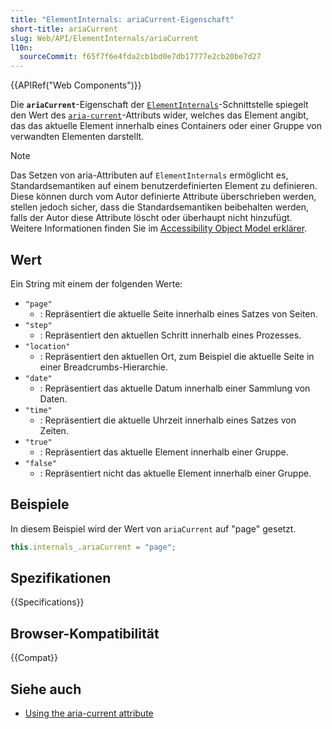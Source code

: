 ```yaml
---
title: "ElementInternals: ariaCurrent-Eigenschaft"
short-title: ariaCurrent
slug: Web/API/ElementInternals/ariaCurrent
l10n:
  sourceCommit: f65f7f6e4fda2cb1bd0e7db17777e2cb20be7d27
---
```


{{APIRef("Web Components")}}

Die **`ariaCurrent`**-Eigenschaft der [`ElementInternals`](/de/docs/Web/API/ElementInternals)-Schnittstelle spiegelt den Wert des [`aria-current`](/de/docs/Web/Accessibility/ARIA/Reference/Attributes/aria-current)-Attributs wider, welches das Element angibt, das das aktuelle Element innerhalb eines Containers oder einer Gruppe von verwandten Elementen darstellt.

> [!NOTE]
> Das Setzen von aria-Attributen auf `ElementInternals` ermöglicht es, Standardsemantiken auf einem benutzerdefinierten Element zu definieren. Diese können durch vom Autor definierte Attribute überschrieben werden, stellen jedoch sicher, dass die Standardsemantiken beibehalten werden, falls der Autor diese Attribute löscht oder überhaupt nicht hinzufügt. Weitere Informationen finden Sie im [Accessibility Object Model erklärer](https://wicg.github.io/aom/explainer.html#default-semantics-for-custom-elements-via-the-elementinternals-object).

## Wert

Ein String mit einem der folgenden Werte:

- `"page"`
  - : Repräsentiert die aktuelle Seite innerhalb eines Satzes von Seiten.
- `"step"`
  - : Repräsentiert den aktuellen Schritt innerhalb eines Prozesses.
- `"location"`
  - : Repräsentiert den aktuellen Ort, zum Beispiel die aktuelle Seite in einer Breadcrumbs-Hierarchie.
- `"date"`
  - : Repräsentiert das aktuelle Datum innerhalb einer Sammlung von Daten.
- `"time"`
  - : Repräsentiert die aktuelle Uhrzeit innerhalb eines Satzes von Zeiten.
- `"true"`
  - : Repräsentiert das aktuelle Element innerhalb einer Gruppe.
- `"false"`
  - : Repräsentiert nicht das aktuelle Element innerhalb einer Gruppe.

## Beispiele

In diesem Beispiel wird der Wert von `ariaCurrent` auf "page" gesetzt.

```js
this.internals_.ariaCurrent = "page";
```

## Spezifikationen

{{Specifications}}

## Browser-Kompatibilität

{{Compat}}

## Siehe auch

- [Using the aria-current attribute](https://tink.uk/using-the-aria-current-attribute/)
